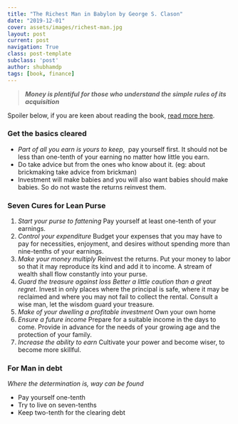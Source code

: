 ```yaml
---
title: "The Richest Man in Babylon by George S. Clason"
date: "2019-12-01"
cover: assets/images/richest-man.jpg
layout: post
current: post
navigation: True
class: post-template
subclass: 'post'
author: shubhamdp
tags: [book, finance]
---
```


> **_Money is plentiful for those who understand the simple rules of its acquisition_**

Spoiler below, if you are keen about reading the book, [read more here](https://www.goodreads.com/book/show/1052.The_Richest_Man_in_Babylon).

### Get the basics cleared

- _Part of all you earn is yours to keep_,  pay yourself first. It should not be less than one-tenth of your earning no matter how little you earn.
- Do take advice but from the ones who know about it. (eg: about brickmaking take advice from brickman)
- Investment will make babies and you will also want babies should make babies. So do not waste the returns reinvest them.

### Seven Cures for Lean Purse

1. _Start your purse to fattening_ Pay yourself at least one-tenth of your earnings.
2. _Control your expenditure_ Budget your expenses that you may have to pay for necessities, enjoyment, and desires without spending more than nine-tenths of your earnings.
3. _Make your money multiply_ Reinvest the returns. Put your money to labor so that it may reproduce its kind and add it to income. A stream of wealth shall flow constantly into your purse.
4. _Guard the treasure against loss Better a little caution than a great regret_. Invest in only places where the principal is safe, where it may be reclaimed and where you may not fail to collect the rental. Consult a wise man, let the wisdom guard your treasure.
5. _Make of your dwelling a profitable investment_ Own your own home
6. _Ensure a future income_ Prepare for a suitable income in the days to come. Provide in advance for the needs of your growing age and the protection of your family.
7. _Increase the ability to earn_ Cultivate your power and become wiser, to become more skillful.

### For Man in debt

_Where the determination is, way can be found_

- Pay yourself one-tenth
- Try to live on seven-tenths
- Keep two-tenth for the clearing debt

